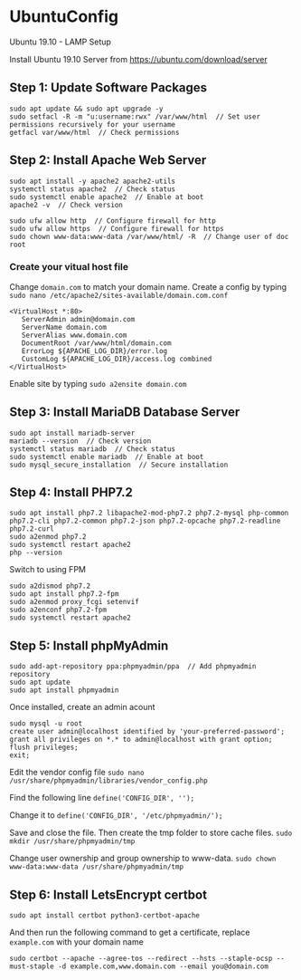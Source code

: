 # UbuntuConfig

Ubuntu 19.10 - LAMP Setup

Install Ubuntu 19.10 Server from https://ubuntu.com/download/server

## Step 1: Update Software Packages
```
sudo apt update && sudo apt upgrade -y
sudo setfacl -R -m "u:username:rwx" /var/www/html  // Set user permissions recursively for your username
getfacl var/www/html  // Check permissions
```


## Step 2: Install Apache Web Server
```
sudo apt install -y apache2 apache2-utils
systemctl status apache2  // Check status
sudo systemctl enable apache2  // Enable at boot
apache2 -v  // Check version

sudo ufw allow http  // Configure firewall for http
sudo ufw allow https  // Configure firewall for https
sudo chown www-data:www-data /var/www/html/ -R  // Change user of doc root
```

### Create your vitual host file
Change `domain.com` to match your domain name.
Create a config by typing `sudo nano /etc/apache2/sites-available/domain.com.conf`
```
<VirtualHost *:80>
   ServerAdmin admin@domain.com
   ServerName domain.com
   ServerAlias www.domain.com
   DocumentRoot /var/www/html/domain.com
   ErrorLog ${APACHE_LOG_DIR}/error.log
   CustomLog ${APACHE_LOG_DIR}/access.log combined
</VirtualHost>
```
Enable site by typing `sudo a2ensite domain.com`
   
## Step 3: Install MariaDB Database Server
```
sudo apt install mariadb-server
mariadb --version  // Check version
systemctl status mariadb  // Check status
sudo systemctl enable mariadb  // Enable at boot
sudo mysql_secure_installation  // Secure installation
```

## Step 4: Install PHP7.2
```
sudo apt install php7.2 libapache2-mod-php7.2 php7.2-mysql php-common php7.2-cli php7.2-common php7.2-json php7.2-opcache php7.2-readline php7.2-curl
sudo a2enmod php7.2
sudo systemctl restart apache2
php --version
```

Switch to using FPM
```
sudo a2dismod php7.2
sudo apt install php7.2-fpm
sudo a2enmod proxy_fcgi setenvif
sudo a2enconf php7.2-fpm
sudo systemctl restart apache2
```

## Step 5: Install phpMyAdmin
```
sudo add-apt-repository ppa:phpmyadmin/ppa  // Add phpmyadmin repository
sudo apt update
sudo apt install phpmyadmin
```

Once installed, create an admin acount
```
sudo mysql -u root
create user admin@localhost identified by 'your-preferred-password';
grant all privileges on *.* to admin@localhost with grant option;
flush privileges;
exit;
```

Edit the vendor config file `sudo nano /usr/share/phpmyadmin/libraries/vendor_config.php`

Find the following line `define('CONFIG_DIR', '');`

Change it to `define('CONFIG_DIR', '/etc/phpmyadmin/');`

Save and close the file. Then create the tmp folder to store cache files. `sudo mkdir /usr/share/phpmyadmin/tmp`

Change user ownership and group ownership to www-data. `sudo chown www-data:www-data /usr/share/phpmyadmin/tmp`


## Step 6: Install LetsEncrypt certbot
```
sudo apt install certbot python3-certbot-apache
```
And then run the following command to get a certificate, replace `example.com` with your domain name
```
sudo certbot --apache --agree-tos --redirect --hsts --staple-ocsp --must-staple -d example.com,www.domain.com --email you@domain.com
```
